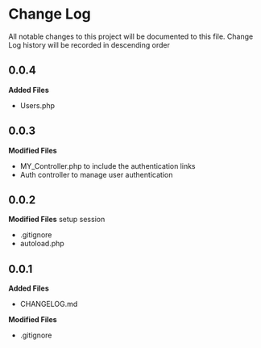 # Change Log
All notable changes to this project will be documented to this file.
Change Log history will be recorded in descending order

## 0.0.4
**Added Files**
- Users.php


## 0.0.3
**Modified Files**
- MY_Controller.php to include the authentication links
- Auth controller to manage user authentication

## 0.0.2
**Modified Files**
setup session
- .gitignore
- autoload.php

## 0.0.1
**Added Files**
- CHANGELOG.md

**Modified Files**
- .gitignore
